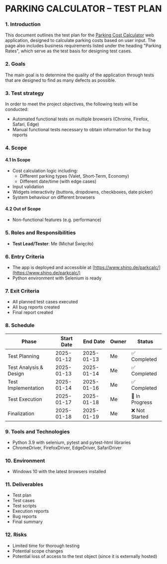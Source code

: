 <h1 align="center">PARKING CALCULATOR – TEST PLAN</h1>

### 1. Introduction
This document outlines the test plan for the [Parking Cost Calculator](https://www.shino.de/parkcalc/) web application, designed to calculate parking costs based on user input. The page also includes business requirements listed under the heading "Parking Rates", which serve as the test basis for designing test cases.

### 2. Goals
The main goal is to determine the quality of the application through tests that are designed to find as many defects as possible.

### 3. Test strategy
In order to meet the project objectives, the following tests will be conducted:
- Automated functional tests on multiple browsers (Chrome, Firefox, Safari, Edge)
- Manual functional tests necessary to obtain information for the bug reports

### 4. Scope
#### 4.1 In Scope
- Cost calculation logic including:
  - Different parking types (Valet, Short-Term, Economy)
  - Different date/time (with edge cases)
- Input validation
- Widgets interactivity (buttons, dropdowns, checkboxes, date picker)
- System behaviour on different browsers

#### 4.2 Out of Scope
- Non-functional features (e.g. performance)

### 5. Roles and Responsibilities
- **Test Lead/Tester**: Me (Michał Święciło)

### 6. Entry Criteria
- The app is deployed and accessible at [https://www.shino.de/parkcalc/](https://www.shino.de/parkcalc/)
- Python environment with Selenium is ready

### 7. Exit Criteria
- All planned test cases executed
- All bug reports created
- Final report created

### 8. Schedule
| **Phase**              | **Start Date** | **End Date**   | **Owner** | **Status**     |
|------------------------|----------------|----------------|-----------|----------------|
| Test Planning          | 2025-01-12     | 2025-01-13     | Me        | ✅ Completed   |
| Test Analysis & Design | 2025-01-13     | 2025-01-14     | Me        | ✅ Completed   |
| Test Implementation    | 2025-01-14     | 2025-01-16     | Me        | ✅ Completed   |
| Test Execution         | 2025-01-17     | 2025-01-18     | Me        | 🔄 In Progress |
| Finalization           | 2025-01-18     | 2025-01-19     | Me        | ❌ Not Started |

### 9. Tools and Technologies
- Python 3.9 with selenium, pytest and pytest-html libraries
- ChromeDriver, FirefoxDriver, EdgeDriver, SafariDriver

### 10. Environment
- Windows 10 with the latest browsers installed

### 11. Deliverables
- Test plan
- Test cases
- Test scripts
- Execution reports
- Bug reports
- Final summary

### 12. Risks
- Limited time for thorough testing
- Potential scope changes
- Potential loss of access to the test object (since it is externally hosted)
